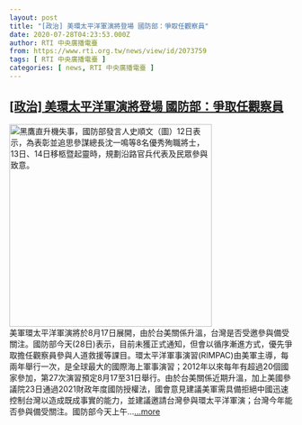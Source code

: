 ```yaml
---
layout: post
title: "[政治] 美環太平洋軍演將登場 國防部：爭取任觀察員"
date: 2020-07-28T04:23:53.000Z
author: RTI 中央廣播電臺
from: https://www.rti.org.tw/news/view/id/2073759
tags: [ RTI 中央廣播電臺 ]
categories: [ news, RTI 中央廣播電臺 ]
---
```

<!--1595910233000-->
[[政治] 美環太平洋軍演將登場 國防部：爭取任觀察員](https://www.rti.org.tw/news/view/id/2073759)
------

<div>
<img src="https://static.rti.org.tw/assets/thumbnails/2020/01/12/20200112000046M.jpg" width="360" alt="黑鷹直升機失事，國防部發言人史順文（圖）12日表示，為表彰並追思參謀總長沈一鳴等8名優秀殉職將士，13日、14日移柩暨起靈時，規劃沿路官兵代表及民眾參與致意。" title="黑鷹直升機失事，國防部發言人史順文（圖）12日表示，為表彰並追思參謀總長沈一鳴等8名優秀殉職將士，13日、14日移柩暨起靈時，規劃沿路官兵代表及民眾參與致意。"><br>美軍環太平洋軍演將於8月17日展開，由於台美關係升溫，台灣是否受邀參與備受關注。國防部今天(28日)表示，目前未獲正式通知，但會以循序漸進方式，優先爭取擔任觀察員參與人道救援等課目。環太平洋軍事演習(RIMPAC)由美軍主導，每兩年舉行一次，是全球最大的國際海上軍事演習；2012年以來每年有超過20個國家參加，第27次演習預定8月17至31日舉行。由於台美關係近期升溫，加上美國參議院23日通過2021財政年度國防授權法，國會意見建議美軍需具備拒絕中國迅速控制台灣以造成既成事實的能力，並建議邀請台灣參與環太平洋軍演；台灣今年能否參與備受關注。國防部今天上午...<a target="_blank" href="https://www.rti.org.tw/news/view/id/2073759">...more</a>
</div>
